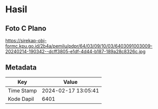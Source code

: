 # Hasil

## Foto C Plano

https://sirekap-obj-formc.kpu.go.id/2b4a/pemilu/pdpr/64/03/09/10/03/6403091003009-20240214-190342--dcff3805-e1df-4d44-b187-189a28c8326c.jpg


## Metadata

| Key        | Value               |
| ---------- | ------------------- |
| Time Stamp | 2024-02-17 13:05:41 |
| Kode Dapil | 6401                |



